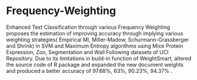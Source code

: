 # Frequency-Weighting
Enhanced Text Classification through various Frequency Weighting proposes the estimation of improving accuracy through implying various weighting strategies( Empirical MI, Miller-Madow, Schurmann-Grassberger and Shrink) in SVM and Maximum Entropy algorithms using Mice Protein Expression, Zoo, Segmentation and Wall Following datasets of UCI Repository.
Due to its limitations in build-in function of WeightSmart, altered the source code of R package and expanded the new document weights and produced a better accuracy of 97.68%, 63%, 90.23%, 94.37% .
